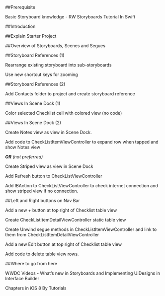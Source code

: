 ##Prerequisite

Basic Storyboard knowledge - RW Storyboards Tutorial In Swift
 
##Introduction

##Explain Starter Project

##Overview of Storyboards, Scenes and Segues

##Storyboard References (1)

Rearrange existing storyboard into sub-storyboards

Use new shortcut keys for zooming

##Storyboard References (2)

Add Contacts folder to project and create storyboard reference

##Views In Scene Dock (1)

Color selected Checklist cell with colored view (no code)

##Views In Scene Dock (2)

Create Notes view as view in Scene Dock.

Add code to CheckListItemViewController to expand row when tapped and show Notes view

**_OR_** _(not preferred)_

Create Striped view as view in Scene Dock

Add Refresh button to CheckListViewController

Add IBAction to CheckListViewController to check internet connection and show striped view if no connection.


##Left and Right buttons on Nav Bar

Add a new + button at top right of Checklist table view

Create CheckListItemDetailViewController static table view

Create Unwind segue methods in CheckListItemViewController and link to them from CheckListItemDetailViewController

Add a new Edit button at top right of Checklist table view

Add code to delete table view rows.

##Where to go from here

WWDC Videos - What’s new in Storyboards and Implementing UIDesigns in Interface Builder

Chapters in iOS 8 By Tutorials
